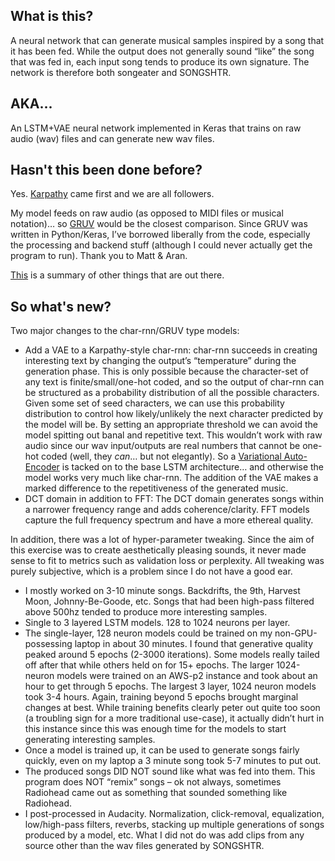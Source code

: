 ## What is this?
A neural network that can generate musical samples inspired by a song that it has been fed.  While the output does not generally sound “like” the song that was fed in, each input song tends to produce its own signature.  The network is therefore both songeater and SONGSHTR.

## AKA...
An LSTM+VAE neural network implemented in Keras that trains on raw audio (wav) files and can generate new wav files.

## Hasn't this been done before?
Yes.  [Karpathy](http://karpathy.github.io/2015/05/21/rnn-effectiveness/) came first and we are all followers.  

My model feeds on raw audio (as opposed to MIDI files or musical notation)… so [GRUV](https://github.com/MattVitelli/GRUV) would be the closest comparison.  Since GRUV was written in Python/Keras, I’ve borrowed liberally from the code, especially the processing and backend stuff (although I could never actually get the program to run).  Thank you to Matt & Aran.

[This](http://www.asimovinstitute.org/analyzing-deep-learning-tools-music/) is a summary of other things that are out there.

## So what's new?
Two major changes to the char-rnn/GRUV type models:
- Add a VAE to a Karpathy-style char-rnn: char-rnn succeeds in creating interesting text by changing the output’s “temperature” during the generation phase.  This is only possible because the character-set of any text is finite/small/one-hot coded, and so the output of char-rnn can be structured as a probability distribution of all the possible characters.  Given some set of seed characters, we can use this probability distribution to control how likely/unlikely the next character predicted by the model will be.  By setting an appropriate threshold we can avoid the model spitting out banal and repetitive text.  This wouldn’t work with raw audio since our wav input/outputs are real numbers that cannot be one-hot coded (well, they _can_… but not elegantly).  So a [Variational Auto-Encoder](https://blog.keras.io/building-autoencoders-in-keras.html) is tacked on to the base LSTM architecture… and otherwise the model works very much like char-rnn.  The addition of the VAE makes a marked difference to the repetitiveness of the generated music.
- DCT domain in addition to FFT: The DCT domain generates songs within a narrower frequency range and adds coherence/clarity.  FFT models capture the full frequency spectrum and have a more ethereal quality.

In addition, there was a lot of hyper-parameter tweaking.  Since the aim of this exercise was to create aesthetically pleasing sounds, it never made sense to fit to metrics such as validation loss or perplexity.  All tweaking was purely subjective, which is a problem since I do not have a good ear.
- I mostly worked on 3-10 minute songs.  Backdrifts, the 9th, Harvest Moon, Johnny-Be-Goode, etc.  Songs that had been high-pass filtered above 500hz tended to produce more interesting samples.
- Single to 3 layered LSTM models.  128 to 1024 neurons per layer.  
- The single-layer, 128 neuron models could be trained on my non-GPU-possessing laptop in about 30 minutes.  I found that generative quality peaked around 5 epochs (2-3000 iterations).  Some models really tailed off after that while others held on for 15+ epochs.  The larger 1024-neuron models were trained on an AWS-p2 instance and took about an hour to get through 5 epochs.   The largest 3 layer, 1024 neuron models took 3-4 hours. Again, training beyond 5 epochs brought marginal changes at best.  While training benefits clearly peter out quite too soon (a troubling sign for a more traditional use-case), it actually didn’t hurt in this instance since this was enough time for the models to start generating interesting samples.
- Once a model is trained up, it can be used to generate songs fairly quickly, even on my laptop a 3 minute song took 5-7 minutes to put out.
- The produced songs DID NOT sound like what was fed into them.  This program does NOT “remix” songs – ok not always, sometimes Radiohead came out as something that sounded something like Radiohead.
- I post-processed in Audacity.  Normalization, click-removal, equalization, low/high-pass filters, reverbs, stacking up multiple generations of songs produced by a model, etc.  What I did not do was add clips from any source other than the wav files generated by SONGSHTR.
